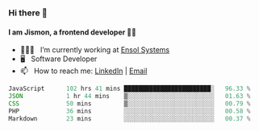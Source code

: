### Hi there 👋

#### I am Jismon, a frontend developer 👦🏻

- 🧑🏻‍💻   &nbsp; I’m currently working at <a href='https://www.ensolsystems.com/' target="_blank">Ensol Systems</a>
- 🖥   &nbsp; Software Developer
- 📫   &nbsp; How to reach me: <a href='https://www.linkedin.com/in/jismonthomas/'>LinkedIn</a> | <a href='mailto:hellojismonthomas@gmail.com'>Email</a>

<!--START_SECTION:waka-->

```javascript
JavaScript      102 hrs 41 mins ████████████████████████░   96.33 %
JSON            1 hr 44 mins    ▒░░░░░░░░░░░░░░░░░░░░░░░░   01.63 %
CSS             50 mins         ▒░░░░░░░░░░░░░░░░░░░░░░░░   00.79 %
PHP             36 mins         ░░░░░░░░░░░░░░░░░░░░░░░░░   00.58 %
Markdown        23 mins         ░░░░░░░░░░░░░░░░░░░░░░░░░   00.37 %
```

<!--END_SECTION:waka-->

<!--
**jismonthomas/jismonthomas** is a ✨ _special_ ✨ repository because its `README.md` (this file) appears on your GitHub profile.

Here are some ideas to get you started:

- 🔭 I’m currently working on ...
- 🌱 I’m currently learning ...
- 👯 I’m looking to collaborate on ...
- 🤔 I’m looking for help with ...
- 💬 Ask me about ...
- 📫 How to reach me: ...
- 😄 Pronouns: ...
- ⚡ Fun fact: ...
-->
